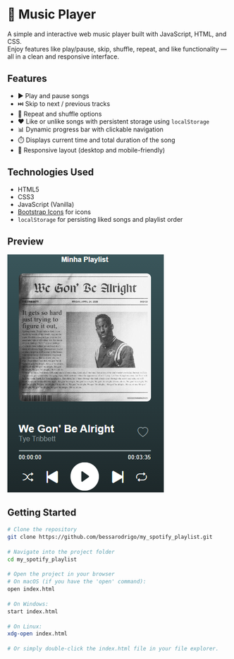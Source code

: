 # 🎵 Music Player

A simple and interactive web music player built with JavaScript, HTML, and CSS.  
Enjoy features like play/pause, skip, shuffle, repeat, and like functionality — all in a clean and responsive interface.

## Features

- ▶️ Play and pause songs  
- ⏭️ Skip to next / previous tracks  
- 🔁 Repeat and shuffle options  
- ❤️ Like or unlike songs with persistent storage using `localStorage`  
- 📊 Dynamic progress bar with clickable navigation  
- ⏱️ Displays current time and total duration of the song  
- 📱 Responsive layout (desktop and mobile-friendly)

## Technologies Used

- HTML5  
- CSS3  
- JavaScript (Vanilla)  
- [Bootstrap Icons](https://icons.getbootstrap.com/) for icons  
- `localStorage` for persisting liked songs and playlist order

## Preview

![Music Player Screenshot](images/preview.png)

## Getting Started

```bash
# Clone the repository
git clone https://github.com/bessarodrigo/my_spotify_playlist.git

# Navigate into the project folder
cd my_spotify_playlist

# Open the project in your browser
# On macOS (if you have the 'open' command):
open index.html

# On Windows:
start index.html

# On Linux:
xdg-open index.html

# Or simply double-click the index.html file in your file explorer.
